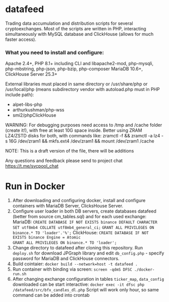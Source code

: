 # datafeed
 Trading data accumulation and distribution scripts for several cryptoexchanges. Most of the scripts are written in PHP, interacting simultaneously with MySQL database and ClickHouse (allows for much faster access).
 
 ### What you need to install and configure:
 Apache 2.4+, PHP 8.1+ including CLI and libapache2-mod, php-mysqli, php-mbstring, php-json, php-bzip, php-composer
 MariaDB 10.6+, ClickHouse Server 25.3+
 
 External libraries must placed in same directory or /usr/share/php or /usr/local/php (means subdirectory vendor with autoload.php must in PHP include path): 
   *  alpet-libs-php
   *  arthurkushman/php-wss
   *  smi2/phpClickHouse          
 
 WARNING: For debugging purposes need access to /tmp and /cache folder (create it!), with free at least 10G space inside. Better using ZRAM LZ4/ZSTD disks for both, with commands like: zramctl -f && zramctl -a lz4 -s 16G /dev/zram1 && mkfs.ext4 /dev/zram1 && mount /dev/zram1 /cache
     
 NOTE: This is a draft version of the file, there will be additions 
 
 Any questions and feedback please send to project chat https://t.me/svcpool_chat
   
 # Run in Docker 
 1. After downloading and configuring docker, install and configure containers with MariaDB Server, ClicksHouse Server.  
 2. Configure user loader in both DB servers, create databases datafeed (better from source cm_tables.sql) and for each used exchange:
   MariaDB:
     `CREATE DATABASE IF NOT EXISTS binance DEFAULT CHARACTER SET utf8mb4 COLLATE utf8mb4_general_ci;` 
     `GRANT ALL PRIVILEGES ON binance.* TO 'loader'.'%';`
   ClickHouse:
     `CREATE DATABASE IF NOT EXISTS binance Engine = Atomic`  
     `GRANT ALL PRIVILEGES ON binance.* TO 'loader';`
 3. Change directory to datafeed after cloning this repository.
    Run `deploy.sh` for download JPGraph library and edit `db_config.php` - specify password for MariaDB and ClickHouse connectors.
 4. Build cointaier: `docker build --network=host -t datafeed .`
 5. Run container with binding via screen: `screen -qdmS DFSC ./docker-run.sh`
 6. After changing exchange configuration in tables `ticker_map`, `data_config` downloaded can be start interactive: 
    `docker exec -it dfsc php /datafeed/src/bfx_candles_dl.php`
    Script will work only hour, so same command can be added into crontab  
 
 

